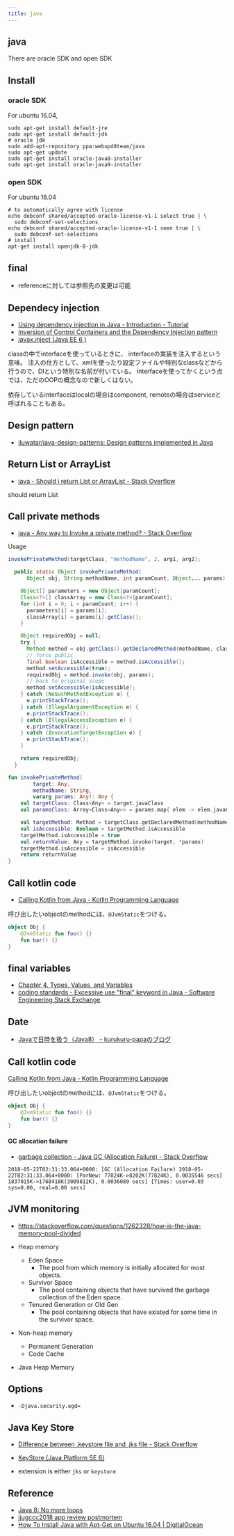 ```yaml
---
title: java
---
```


## java
There are oracle SDK and open SDK

## Install

### oracle SDK
For ubuntu 16.04,

```
sudo apt-get install default-jre
sudo apt-get install default-jdk
# oracle jdk
sudo add-apt-repository ppa:webupd8team/java
sudo apt-get update
sudo apt-get install oracle-java8-installer
sudo apt-get install oracle-java9-installer
```

### open SDK
For ubuntu 16.04

```
# to automatically agree with license
echo debconf shared/accepted-oracle-license-v1-1 select true | \
  sudo debconf-set-selections
echo debconf shared/accepted-oracle-license-v1-1 seen true | \
  sudo debconf-set-selections
# install
apt-get install openjdk-8-jdk
```


## final
* referenceに対しては参照先の変更は可能

## Dependecy injection
* [Using dependency injection in Java - Introduction - Tutorial](http://www.vogella.com/tutorials/DependencyInjection/article.html)
* [Inversion of Control Containers and the Dependency Injection pattern](https://martinfowler.com/articles/injection.html)
* [javax.inject (Java EE 6 )](https://docs.oracle.com/javaee/6/api/javax/inject/package-summary.html)

classの中でinterfaceを使っているときに、 interfaceの実装を注入するという意味。
注入の仕方として、xmlを使ったり設定ファイルや特別なclassなどから行うので、DIという特別な名前が付いている。
interfaceを使ってかくという点では、ただのOOPの概念なので新しくはない。

依存しているinterfaceはlocalの場合はcomponent, remoteの場合はserviceと呼ばれることもある。

## Design pattern
* [iluwatar/java-design-patterns: Design patterns implemented in Java](https://github.com/iluwatar/java-design-patterns)

## Return List or ArrayList
* [java - Should i return List or ArrayList - Stack Overflow](https://stackoverflow.com/questions/10328658/should-i-return-list-or-arraylist)

should return List

## Call private methods
* [java - Any way to Invoke a private method? - Stack Overflow](https://stackoverflow.com/questions/880365/any-way-to-invoke-a-private-method)

Usage

```java
invokePrivateMethod(targetClass, "methodName", 2, arg1, arg2);
```

```java
  public static Object invokePrivateMethod(
      Object obj, String methodName, int paramCount, Object... params) {

    Object[] parameters = new Object[paramCount];
    Class<?>[] classArray = new Class<?>[paramCount];
    for (int i = 0; i < paramCount; i++) {
      parameters[i] = params[i];
      classArray[i] = params[i].getClass();
    }

    Object requiredObj = null;
    try {
      Method method = obj.getClass().getDeclaredMethod(methodName, classArray);
      // force public
      final boolean isAccessible = method.isAccessible();
      method.setAccessible(true);
      requiredObj = method.invoke(obj, params);
      // back to original scope
      method.setAccessible(isAccessible);
    } catch (NoSuchMethodException e) {
      e.printStackTrace();
    } catch (IllegalArgumentException e) {
      e.printStackTrace();
    } catch (IllegalAccessException e) {
      e.printStackTrace();
    } catch (InvocationTargetException e) {
      e.printStackTrace();
    }

    return requiredObj;
  }
```

```kotlin
fun invokePrivateMethod(
        target: Any,
        methodName: String,
        vararg params: Any): Any {
    val targetClass: Class<Any> = target.javaClass
    val paramsClass: Array<Class<Any>> = params.map{ elem -> elem.javaClass}.toTypedArray()

    val targetMethod: Method = targetClass.getDeclaredMethod(methodName, paramsClass)
    val isAccessible: Boolean = targetMethod.isAccessible
    targetMethod.isAccessible = true
    val returnValue: Any = targetMethod.invoke(target, *params)
    targetMethod.isAccessible = isAccessible
    return returnValue
}
```

## Call kotlin code
* [Calling Kotlin from Java - Kotlin Programming Language](https://kotlinlang.org/docs/reference/java-to-kotlin-interop.html)

呼び出したいobjectのmethodには、`@JvmStatic`をつける。

```kotlin
object Obj {
    @JvmStatic fun foo() {}
    fun bar() {}
}
```

## final variables
* [Chapter 4. Types, Values, and Variables](https://docs.oracle.com/javase/specs/jls/se8/html/jls-4.html#jls-4.12.4)
* [coding standards - Excessive use "final" keyword in Java - Software Engineering Stack Exchange](https://softwareengineering.stackexchange.com/questions/98691/excessive-use-final-keyword-in-java)

## Date
* [Javaで日時を扱う（Java8） - kurukuru-papaのブログ](http://kurukurupapa.hatenablog.com/entry/2016/05/22/213011)


## Call kotlin code
[Calling Kotlin from Java - Kotlin Programming Language](https://kotlinlang.org/docs/reference/java-to-kotlin-interop.html)

呼び出したいobjectのmethodには、`@JvmStatic`をつける。

```kotlin
object Obj {
    @JvmStatic fun foo() {}
    fun bar() {}
}
```

#### GC allocation failure
* [garbage collection - Java GC (Allocation Failure) - Stack Overflow](https://stackoverflow.com/questions/28342736/java-gc-allocation-failure)

```
2018-05-22T02:31:33.064+0000: [GC (Allocation Failure) 2018-05-22T02:31:33.064+0000: [ParNew: 77824K->8202K(77824K), 0.0035546 secs] 1837015K->1768418K(3009812K), 0.0036089 secs] [Times: user=0.03 sys=0.00, real=0.00 secs] 
```

## JVM monitoring
* https://stackoverflow.com/questions/1262328/how-is-the-java-memory-pool-divided

* Heap memory
    * Eden Space
        * The pool from which memory is initially allocated for most objects.
    * Survivor Space
        * The pool containing objects that have survived the garbage collection of the Eden space.
    * Tenured Generation or Old Gen
        * The pool containing objects that have existed for some time in the survivor space.
* Non-heap memory
    * Permanent Generation
    * Code Cache
* Java Heap Memory

## Options
* `-Djava.security.egd=`


## Java Key Store
- [Difference between \.keystore file and \.jks file \- Stack Overflow](https://stackoverflow.com/questions/8985685/difference-between-keystore-file-and-jks-file)
- [KeyStore \(Java Platform SE 6\)](https://docs.oracle.com/javase/6/docs/api/java/security/KeyStore.html)

- extension is either `jks` or `keystore`

## Reference
* [Java 8: No more loops](http://www.deadcoderising.com/java-8-no-more-loops/)
* [jjugccc2018 app review postmortem](https://www.slideshare.net/tamrin69/jjugccc2018-app-review-postmortem)
* [How To Install Java with Apt\-Get on Ubuntu 16\.04 \| DigitalOcean](https://www.digitalocean.com/community/tutorials/how-to-install-java-with-apt-get-on-ubuntu-16-04)
